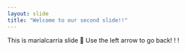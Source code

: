 ```yaml
---
layout: slide
title: "Welcome to our second slide!!"
---
```

This is marialcarria slide :tada:
Use the left arrow to go back! ! !
